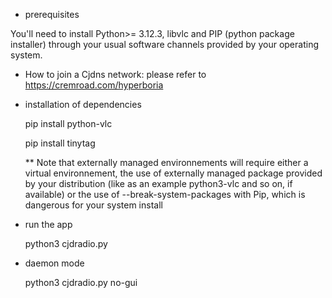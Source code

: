 * prerequisites

You'll need to install Python>= 3.12.3, libvlc and PIP (python package installer) through your usual software channels provided by your operating system. 

* How to join a Cjdns network: 
  please refer to https://cremroad.com/hyperboria

* installation of dependencies
  
  pip install python-vlc

  pip install tinytag
  
  ** Note that externally managed environnements will require either a virtual environnement, the use of externally managed package provided by your distribution (like as an example python3-vlc and so on, if available) or the use of --break-system-packages with Pip, which is dangerous for your system install
  
* run the app

  python3 cjdradio.py
* daemon mode
  
  python3 cjdradio.py no-gui
